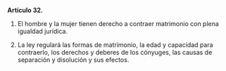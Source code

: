 **Artículo 32.**

1. El hombre y la mujer tienen derecho a contraer matrimonio con plena igualdad jurídica.

2. La ley regulará las formas de matrimonio, la edad y capacidad para contraerlo, los derechos y deberes de los cónyuges, las causas de separación y disolución y sus efectos.